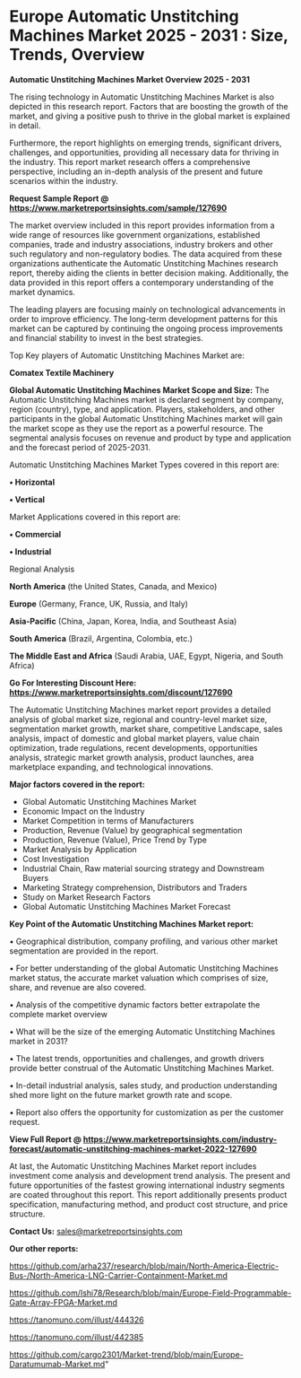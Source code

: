  # Europe Automatic Unstitching Machines Market 2025 - 2031 : Size, Trends, Overview

<Strong> Automatic Unstitching Machines Market Overview 2025 - 2031</strong>

The rising technology in Automatic Unstitching Machines Market is also depicted in this research report. Factors that are boosting the growth of the market, and giving a positive push to thrive in the global market is explained in detail.

Furthermore, the report highlights on emerging trends, significant drivers, challenges, and opportunities, providing all necessary data for thriving in the industry. This report market research offers a comprehensive perspective, including an in-depth analysis of the present and future scenarios within the industry.

<strong>Request Sample Report @ <a href=https://www.marketreportsinsights.com/sample/127690>https://www.marketreportsinsights.com/sample/127690</a></strong>

The market overview included in this report provides information from a wide range of resources like government organizations, established companies, trade and industry associations, industry brokers and other such regulatory and non-regulatory bodies. The data acquired from these organizations authenticate the Automatic Unstitching Machines research report, thereby aiding the clients in better decision making. Additionally, the data provided in this report offers a contemporary understanding of the market dynamics.

The leading players are focusing mainly on technological advancements in order to improve efficiency. The long-term development patterns for this market can be captured by continuing the ongoing process improvements and financial stability to invest in the best strategies.

Top Key players of Automatic Unstitching Machines Market are:

<strong>Comatex Textile Machinery</strong>

<strong><b>Global Automatic Unstitching Machines Market Scope and Size:</b></strong>
The Automatic Unstitching Machines market is declared segment by company, region (country), type, and application. Players, stakeholders, and other participants in the global Automatic Unstitching Machines market will gain the market scope as they use the report as a powerful resource. The segmental analysis focuses on revenue and product by type and application and the forecast period of 2025-2031.

Automatic Unstitching Machines Market Types covered in this report are:

<strong>• Horizontal

• Vertical</strong>

Market Applications covered in this report are:

<strong>• Commercial

• Industrial</strong> 

Regional Analysis

<strong>North America</strong> (the United States, Canada, and Mexico)

<strong>Europe</strong> (Germany, France, UK, Russia, and Italy)

<strong>Asia-Pacific</strong> (China, Japan, Korea, India, and Southeast Asia)

<strong>South America</strong> (Brazil, Argentina, Colombia, etc.)

<strong>The Middle East and Africa</strong> (Saudi Arabia, UAE, Egypt, Nigeria, and South Africa)

<strong>Go For Interesting Discount Here: <a href=https://www.marketreportsinsights.com/discount/127690>https://www.marketreportsinsights.com/discount/127690</a></strong>

The Automatic Unstitching Machines market report provides a detailed analysis of global market size, regional and country-level market size, segmentation market growth, market share, competitive Landscape, sales analysis, impact of domestic and global market players, value chain optimization, trade regulations, recent developments, opportunities analysis, strategic market growth analysis, product launches, area marketplace expanding, and technological innovations.

<strong><b>Major factors covered in the report:</b></strong>
<ul>
  <li>Global Automatic Unstitching Machines Market </li>
  <li>Economic Impact on the Industry</li>
  <li>Market Competition in terms of Manufacturers</li>
  <li>Production, Revenue (Value) by geographical segmentation</li>
  <li>Production, Revenue (Value), Price Trend by Type</li>
  <li>Market Analysis by Application</li>
  <li>Cost Investigation</li>
  <li>Industrial Chain, Raw material sourcing strategy and Downstream Buyers</li>
  <li>Marketing Strategy comprehension, Distributors and Traders</li>
  <li>Study on Market Research Factors</li>
  <li>Global Automatic Unstitching Machines Market Forecast</li>
</ul>

<strong><b>Key Point of the Automatic Unstitching Machines Market report:</b></strong>

• Geographical distribution, company profiling, and various other market segmentation are provided in the report.

• For better understanding of the global Automatic Unstitching Machines market status, the accurate market valuation which comprises of size, share, and revenue are also covered.

• Analysis of the competitive dynamic factors better extrapolate the complete market overview

• What will be the size of the emerging Automatic Unstitching Machines market in 2031?

• The latest trends, opportunities and challenges, and growth drivers provide better construal of the Automatic Unstitching Machines Market.

• In-detail industrial analysis, sales study, and production understanding shed more light on the future market growth rate and scope.

• Report also offers the opportunity for customization as per the customer request.

<strong><b>View Full Report @ <a href=https://www.marketreportsinsights.com/industry-forecast/automatic-unstitching-machines-market-2022-127690>https://www.marketreportsinsights.com/industry-forecast/automatic-unstitching-machines-market-2022-127690</a></b></strong>


At last, the Automatic Unstitching Machines Market report includes investment come analysis and development trend analysis. The present and future opportunities of the fastest growing international industry segments are coated throughout this report. This report additionally presents product specification, manufacturing method, and product cost structure, and price structure.

<strong>Contact Us:</strong>
sales@marketreportsinsights.com

<strong>Our other reports:</strong>

<a href=https://github.com/arha237/research/blob/main/North-America-Electric-Bus-/North-America-LNG-Carrier-Containment-Market.md>https://github.com/arha237/research/blob/main/North-America-Electric-Bus-/North-America-LNG-Carrier-Containment-Market.md</a>

<a href=https://github.com/Ishi78/Research/blob/main/Europe-Field-Programmable-Gate-Array-FPGA-Market.md>https://github.com/Ishi78/Research/blob/main/Europe-Field-Programmable-Gate-Array-FPGA-Market.md</a>

<a href=https://tanomuno.com/illust/444326>https://tanomuno.com/illust/444326</a>

<a href=https://tanomuno.com/illust/442385>https://tanomuno.com/illust/442385</a>

<a href=https://github.com/cargo2301/Market-trend/blob/main/Europe-Daratumumab-Market.md>https://github.com/cargo2301/Market-trend/blob/main/Europe-Daratumumab-Market.md</a>"
